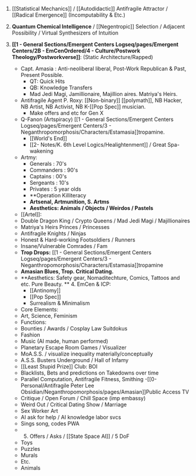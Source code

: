 1. [[Statistical Mechanics]] / [[Autodidactic]] Antifragile Attractor / [[Radical Emergence]] (Incomputability & Etc.)
2. **Quantum Chemical Intelligence** / [[Negentropic]] Selection / Adjacent Possibility / Virtual Synthesizers of Intuition
3. **[[1 - General Sections/Emergent Centers Logseq/pages/Emergent Centers/2B - EmCenOrdered/4 - Culture/Postwork Theology/Postworkverse]]**: (Static Architecture/Rapped)

	- Capt. Amasia : Anti-neoliberal liberal, Post-Work Republican & Past, Present Possible.
		- QT: Quick Hits
		- QB: Knowledge Transfers
		- Mad Jedi Magi, Jamillionaire, Majillion aires. Matriya's Heirs.
	- Antifragile Agent P. Roxy: [[Non-binary]] [[polymath]], NB Hacker, NB Artist, NB Activist, NB K-[[Pop Spec]] musician.
		- Make offers and etc for Gen X
	- Q-Fanon (Artspiracy) [[1 - General Sections/Emergent Centers Logseq/pages/Emergent Centers/3 - Neganthropomorphosis/Characters/Estamasia]]tropamine.
		- [[World's End]]
		- [[2- Notes/K. 6th Level Logics/Healightenment]] / Great Spa-wakening
	- Artmy:
		- Generals : 70's
		- Commanders : 90's
		- Captains : 00's
		- Sergeants : 10's
		- Privates : 5 year olds
		- **Operation Killiteracy
		- **Artsenal, Artmunition, S. Artms**
		- **Aesthetics: Animals / Objects / Weirdos / Pastels**
	- [[Artel]]:
	- Double Dragon King / Crypto Queens / Mad Jedi Magi / Majillionaires
	- Matriya's Heirs Princes / Princesses
	- Antifragile Knights / Ninjas
	- Honest & Hard-working Footsoldiers / Runners
	- Insane/Vulnerable Comrades / Fam
	- **Trop Drops:** [[1 - General Sections/Emergent Centers Logseq/pages/Emergent Centers/3 - Neganthropomorphosis/Characters/Estamasia]]tropamine
	- **Amasian Blues, Trop. Critical Dating.**
	- **Aesthetics: Safety gear, Nomaditechture, Comics, Tattoos and etc.  Pure Beauty. **
	  4. EmCen & ICP:
		- [[Antinomy]]
		- [[Pop Spec]]
		- Surrealism & Minimalism
	- Core Elements:
	- Art, Science, Feminism
	- Functions:
	- Bounties / Awards / Cosplay Law Suitdokus
	- Fashion
	- Music (AI made, human performed)
	- Planetary Escape Room Games / Visualizer
	- MoA.S.S. / visualize inequality materially/conceptually
	- A.S.S. Busters Underground / Hall of Infamy
	- [[Least Stupid Prize]] Club: BOI
	- Blacklists, Bets and predictions on Takedowns over time
	- Parallel Computation, Antifragile Fitness, Smithing
	  		-[[0-Personal/Antifragile Peter Lee Obsidian/Neganthropomorphosis/pages/Amasian]]Public Access TV
	- Critique / Open Forum / Chill Space (imp embassy)
	- Weird Out / Critical Dating Show / Marriage
	- Sex Worker Art
	- AI ask for help / AI knowledge labor svcs
	- Sings song, codes PWA
	- 5. Offers / Asks / [[State Space AI]] / 5 DoF
	- Toys
	- Puzzles
	- Murals
	- Etc.
	- Animals